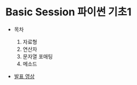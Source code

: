 # Basic Session 파이썬 기초1
- 목차
  1. 자료형
  2. 연산자
  3. 문자열 포매팅
  4. 메소드

- [발표 영상](https://www.youtube.com/watch?v=JkZxUs3pYyw)
